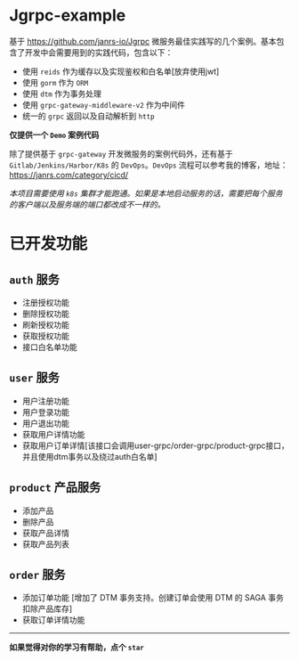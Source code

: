 # Jgrpc-example

基于 https://github.com/janrs-io/Jgrpc 微服务最佳实践写的几个案例。基本包含了开发中会需要用到的实践代码，包含以下：

- 使用 `reids` 作为缓存以及实现鉴权和白名单[放弃使用jwt]
- 使用 `gorm` 作为 `ORM`
- 使用 `dtm` 作为事务处理
- 使用 `grpc-gateway-middleware-v2` 作为中间件
- 统一的 `grpc` 返回以及自动解析到 `http`

**仅提供一个 `Demo` 案例代码**

除了提供基于 `grpc-gateway` 开发微服务的案例代码外，还有基于 `Gitlab/Jenkins/Harbor/K8s` 的 `DevOps`。`DevOps`
流程可以参考我的博客，地址：https://janrs.com/category/cicd/

*本项目需要使用 `k8s` 集群才能跑通。如果是本地启动服务的话，需要把每个服务的客户端以及服务端的端口都改成不一样的。*

# 已开发功能

## `auth` 服务

- 注册授权功能
- 删除授权功能
- 刷新授权功能
- 获取授权功能
- 接口白名单功能

## `user` 服务

- 用户注册功能
- 用户登录功能
- 用户退出功能
- 获取用户详情功能
- 获取用户订单详情[该接口会调用user-grpc/order-grpc/product-grpc接口，并且使用dtm事务以及绕过auth白名单]

## `product` 产品服务

- 添加产品
- 删除产品
- 获取产品详情
- 获取产品列表

## `order` 服务

- 添加订单功能 [增加了 DTM 事务支持。创建订单会使用 DTM 的 SAGA 事务扣除产品库存]
- 获取订单详情功能

---

**如果觉得对你的学习有帮助，点个 `star`**